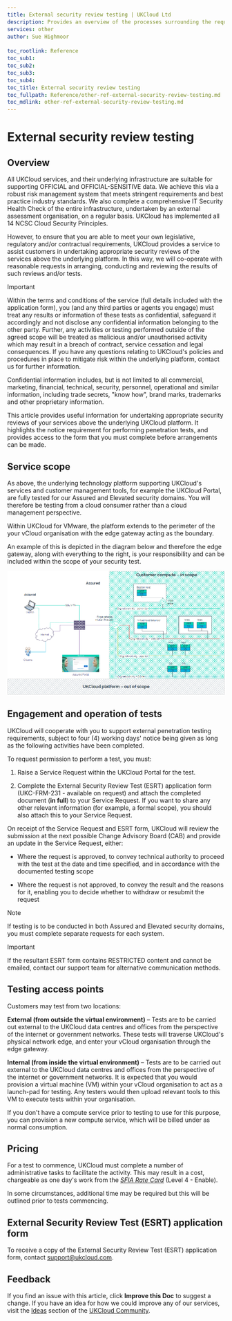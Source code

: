 ```yaml
---
title: External security review testing | UKCloud Ltd
description: Provides an overview of the processes surrounding the request of External Security Review Testing or Penetration Testing
services: other
author: Sue Highmoor

toc_rootlink: Reference
toc_sub1: 
toc_sub2:
toc_sub3:
toc_sub4:
toc_title: External security review testing
toc_fullpath: Reference/other-ref-external-security-review-testing.md
toc_mdlink: other-ref-external-security-review-testing.md
---
```


# External security review testing

## Overview

All UKCloud services, and their underlying infrastructure are suitable for supporting OFFICIAL and OFFICIAL-SENSITIVE data. We achieve this via a robust risk management system that meets stringent requirements and best practice industry standards. We also complete a comprehensive IT Security Health Check of the entire infrastructure, undertaken by an external assessment organisation, on a regular basis. UKCloud has implemented all 14 NCSC Cloud Security Principles.

However, to ensure that you are able to meet your own legislative, regulatory and/or contractual requirements, UKCloud provides a service to assist customers in undertaking appropriate security reviews of the services above the underlying platform. In this way, we will co-operate with reasonable requests in arranging, conducting and reviewing the results of such reviews and/or tests.

> [!IMPORTANT]
> Within the terms and conditions of the service (full details included with the application form), you (and any third parties or agents you engage) must treat any results or information of these tests as confidential, safeguard it accordingly and not disclose any confidential information belonging to the other party. Further, any activities or testing performed outside of the agreed scope will be treated as malicious and/or unauthorised activity which may result in a breach of contract, service cessation and legal consequences. If you have any questions relating to UKCloud's policies and procedures in place to mitigate risk within the underlying platform, contact us for further information.
>
> Confidential information includes, but is not limited to all commercial, marketing, financial, technical, security, personnel, operational and similar information, including trade secrets, "know how", brand marks, trademarks and other proprietary information.

This article provides useful information for undertaking appropriate security reviews of your services above the underlying UKCloud platform. It highlights the notice requirement for performing penetration tests, and provides access to the form that you must complete before arrangements can be made.

## Service scope

As above, the underlying technology platform supporting UKCloud's services and customer management tools, for example the UKCloud Portal, are fully tested for our Assured and Elevated security domains. You will therefore be testing from a cloud consumer rather than a cloud management perspective.

Within UKCloud for VMware, the platform extends to the perimeter of the your vCloud organisation with the edge gateway acting as the boundary.

An example of this is depicted in the diagram below and therefore the edge gateway, along with everything to the right, is your responsibility and can be included within the scope of your security test.

![Scope of external security review testing](images/other-esrt-scope.png)

## Engagement and operation of tests

UKCloud will cooperate with you to support external penetration testing requirements, subject to four (4) working days' notice being given as long as the following activities have been completed.

To request permission to perform a test, you must:

1. Raise a Service Request within the UKCloud Portal for the test.

2. Complete the External Security Review Test (ESRT) application form (UKC-FRM-231 - available on request) and attach the completed document (**in full**) to your Service Request. If you want to share any other relevant information (for example, a formal scope), you should also attach this to your Service Request.

On receipt of the Service Request and ESRT form, UKCloud will review the submission at the next possible Change Advisory Board (CAB) and provide an update in the Service Request, either:

- Where the request is approved, to convey technical authority to proceed with the test at the date and time specified, and in accordance with the documented testing scope

- Where the request is not approved, to convey the result and the reasons for it, enabling you to decide whether to withdraw or resubmit the request

> [!NOTE]
> If testing is to be conducted in both Assured and Elevated security domains, you must complete separate requests for each system.

> [!IMPORTANT]
> If the resultant ESRT form contains RESTRICTED content and cannot be emailed, contact our support team for alternative communication methods.

## Testing access points

Customers may test from two locations:

**External (from outside the virtual environment)** – Tests are to be carried out external to the UKCloud data centres and offices from the perspective of the internet or government networks. These tests will traverse UKCloud's physical network edge, and enter your vCloud organisation through the edge gateway.

**Internal (from inside the virtual environment)** – Tests are to be carried out external to the UKCloud data centres and offices from the perspective of the internet or government networks. It is expected that you would provision a virtual machine (VM) within your vCloud organisation to act as a launch-pad for testing. Any testers would then upload relevant tools to this VM to execute tests within your organisation.

If you don't have a compute service prior to testing to use for this purpose, you can provision a new compute service, which will be billed under as normal consumption.

## Pricing

For a test to commence, UKCloud must complete a number of administrative tasks to facilitate the activity. This may result in a cost, chargeable as one day's work from the [*SFIA Rate Card*](https://ukcloud.com/wp-content/uploads/2019/06/ukc-gen-759-ukcloud-g-cloud-11-standard-rate-card-and-definitions.pdf) (Level 4 - Enable).

In some circumstances, additional time may be required but this will be outlined prior to tests commencing.

## External Security Review Test (ESRT) application form

To receive a copy of the External Security Review Test (ESRT) application form, contact <support@ukcloud.com>.

## Feedback

If you find an issue with this article, click **Improve this Doc** to suggest a change. If you have an idea for how we could improve any of our services, visit the [Ideas](https://community.ukcloud.com/ideas) section of the [UKCloud Community](https://community.ukcloud.com).